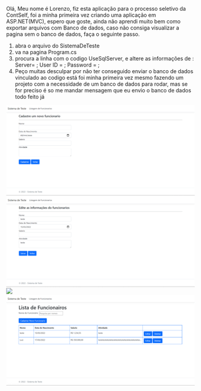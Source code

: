Olá, Meu nome é Lorenzo, fiz esta aplicação para o processo seletivo da ContSelf, foi a minha primeira vez criando uma aplicação em ASP.NET(MVC), espero que goste, ainda não aprendi muito bem como exportar arquivos com Banco de dados, caso não consiga visualizar a pagina sem o banco de dados, faça o seguinte passo.

1. abra o arquivo do SistemaDeTeste
2. va na pagina Program.cs
3. procura a linha com o codigo UseSqlServer, e altere as informações de : Server= ; User ID = ; Password = ;
4. Peço muitas desculpar por não ter conseguido enviar o banco de dados vinculado ao codigo está foi minha primeira vez mesmo fazendo um projeto com a necessidade de um banco de dados para rodar, mas se for preciso é so me mandar mensagem que eu envio o banco de dados todo feito já
<img src="https://github.com/LorenzoGRibeiro/SistemaTeste/blob/main/SistemaDeTeste/imagens/PaginaDeCadastro.png?raw=true" style="width 45px">
<img src= "https://github.com/LorenzoGRibeiro/SistemaTeste/blob/main/SistemaDeTeste/imagens/PaginaDeEdi%C3%A7%C3%A3o.png?raw=true" style="width 45px">
<img src= "https://github.com/LorenzoGRibeiro/SistemaTeste/blob/main/SistemaDeTeste/imagens/PaginaDeExclus%C3%A3o.png?raw=true" style="width 45px">
<img src= "https://github.com/LorenzoGRibeiro/SistemaTeste/blob/main/SistemaDeTeste/imagens/PaginadaLista.png?raw=true" style="width 45px">
